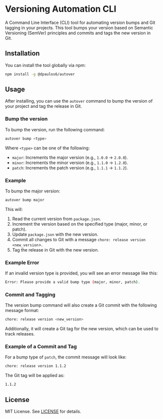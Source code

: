 # Versioning Automation CLI

A Command Line Interface (CLI) tool for automating version bumps and Git tagging in your projects. This tool bumps your version based on Semantic Versioning (SemVer) principles and commits and tags the new version in Git.

## Installation

You can install the tool globally via npm:

```bash
npm install -g @dpaulos6/autover
```

## Usage

After installing, you can use the `autover` command to bump the version of your project and tag the release in Git.

### Bump the version

To bump the version, run the following command:

```bash
autover bump <type>
```

Where `<type>` can be one of the following:

- `major`: Increments the major version (e.g., `1.0.0` → `2.0.0`).
- `minor`: Increments the minor version (e.g., `1.1.0` → `1.2.0`).
- `patch`: Increments the patch version (e.g., `1.1.1` → `1.1.2`).

### Example

To bump the major version:

```bash
autover bump major
```

This will:

1. Read the current version from `package.json`.
2. Increment the version based on the specified type (major, minor, or patch).
3. Update `package.json` with the new version.
4. Commit all changes to Git with a message `chore: release version <new_version`>.
5. Tag the release in Git with the new version.

### Example Error

If an invalid version type is provided, you will see an error message like this:

```bash
Error: Please provide a valid bump type (major, minor, patch).
```

### Commit and Tagging

The version bump command will also create a Git commit with the following message format:

```bash
chore: release version <new_version>
```

Additionally, it will create a Git tag for the new version, which can be used to track releases.

### Example of a Commit and Tag

For a bump type of `patch`, the commit message will look like:

```bash
chore: release version 1.1.2
```

The Git tag will be applied as:

```bash
1.1.2
```

## License

MIT License. See [LICENSE](LICENSE) for details.
